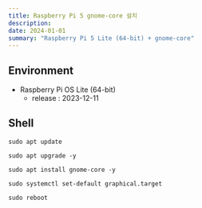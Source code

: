 ```yaml
---
title: Raspberry Pi 5 gnome-core 설치
description:
date: 2024-01-01
summary: "Raspberry Pi 5 Lite (64-bit) + gnome-core"
---
```


## Environment

- Raspberry Pi OS Lite (64-bit)
  - release : 2023-12-11

## Shell

```shell
sudo apt update

sudo apt upgrade -y

sudo apt install gnome-core -y

sudo systemctl set-default graphical.target

sudo reboot
```
